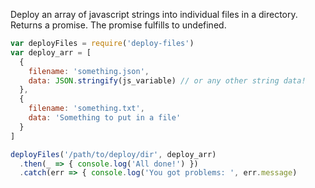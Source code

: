 Deploy an array of javascript strings into individual files in a directory.
Returns a promise. The promise fulfills to undefined.

``` javascript
var deployFiles = require('deploy-files')
var deploy_arr = [
  {
    filename: 'something.json',
    data: JSON.stringify(js_variable) // or any other string data!
  },
  {
    filename: 'something.txt',
    data: 'Something to put in a file'
  }
]

deployFiles('/path/to/deploy/dir', deploy_arr)
  .then(_ => { console.log('All done!') })
  .catch(err => { console.log('You got problems: ', err.message)
```